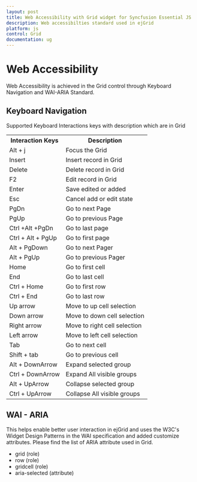 ```yaml
---
layout: post
title: Web Accessibility with Grid widget for Syncfusion Essential JS
description: Web accessibilties standard used in ejGrid
platform: js
control: Grid
documentation: ug
---
```

# Web Accessibility

Web Accessibility is achieved in the Grid control through Keyboard Navigation and WAI-ARIA Standard. 

## Keyboard Navigation

Supported Keyboard Interactions keys with description which are in Grid

<table>
<tr>
<th>
Interaction Keys</th><th>
Description</th></tr>
<tr>
<td>
Alt + j</td><td>
Focus the Grid</td></tr>
<tr>
<td>
Insert</td><td>
Insert record in Grid</td></tr>
<tr>
<td>
Delete</td><td>
Delete record in Grid</td></tr>
<tr>
<td>
F2</td><td>
Edit record in Grid</td></tr>
<tr>
<td>
Enter </td><td>
Save edited or added </td></tr>
<tr>
<td>
Esc</td><td>
Cancel add or edit state</td></tr>
<tr>
<td>
PgDn</td><td>
Go to next Page</td></tr>
<tr>
<td>
PgUp</td><td>
Go to previous Page</td></tr>
<tr>
<td>
Ctrl +Alt +PgDn</td><td>
Go to last page</td></tr>
<tr>
<td>
Ctrl + Alt + PgUp</td><td>
Go to first page </td></tr>
<tr>
<td>
Alt + PgDown</td><td>
Go to next Pager</td></tr>
<tr>
<td>
Alt + PgUp</td><td>
Go to previous Pager</td></tr>
<tr>
<td>
Home</td><td>
Go to first cell</td></tr>
<tr>
<td>
End</td><td>
Go to last cell</td></tr>
<tr>
<td>
Ctrl + Home</td><td>
Go to first row</td></tr>
<tr>
<td>
Ctrl + End</td><td>
Go to last row</td></tr>
<tr>
<td>
Up arrow</td><td>
Move to up cell selection</td></tr>
<tr>
<td>
Down arrow</td><td>
Move to down cell selection</td></tr>
<tr>
<td>
Right arrow</td><td>
Move to right cell selection</td></tr>
<tr>
<td>
Left arrow</td><td>
Move to left cell selection</td></tr>
<tr>
<td>
Tab</td><td>
Go to next cell</td></tr>
<tr>
<td>
Shift + tab</td><td>
Go to previous cell</td></tr>
<tr>
<td>
Alt + DownArrow</td><td>
Expand selected group</td></tr>
<tr>
<td>
Ctrl + DownArrow</td><td>
Expand All visible groups</td></tr>
<tr>
<td>
Alt + UpArrow</td><td>
Collapse selected group</td></tr>
<tr>
<td>
Ctrl + UpArrow</td><td>
Collapse All visible groups</td></tr>
</table>



## WAI - ARIA

This helps enable better user interaction in ejGrid and uses the W3C's Widget Design Patterns in the WAI specification and added customize attributes. Please find the list of ARIA attribute used in Grid.

* grid (role)
* row (role)
* gridcell (role)
* aria-selected (attribute)

